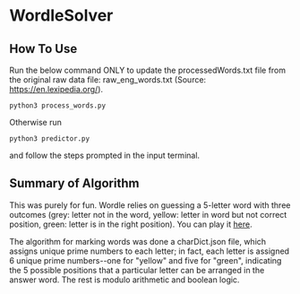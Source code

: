 # WordleSolver

## How To Use

Run the below command ONLY to update the processedWords.txt file from the original raw data file: raw_eng_words.txt (Source: https://en.lexipedia.org/).
```
python3 process_words.py
```

Otherwise run
```
python3 predictor.py
```
and follow the steps prompted in the input terminal.

## Summary of Algorithm

This was purely for fun. Wordle relies on guessing a 5-letter word with three outcomes (grey: letter not in the word, yellow: letter in word but not correct position, green: letter is in the right position). You can play it [here](https://www.powerlanguage.co.uk/wordle/).

The algorithm for marking words was done a charDict.json file, which assigns unique prime numbers to each letter; in fact, each letter is assigned 6 unique prime numbers--one for "yellow" and five for "green", indicating the 5 possible positions that a particular letter can be arranged in the answer word. The rest is modulo arithmetic and boolean logic.
